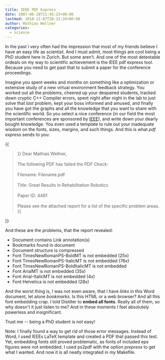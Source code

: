 ```yaml
---
title: IEEE PDF Express
date: 2007-06-28T21:45:23+00:00
lastmod: 2018-12-07T20:22:24+00:00
author: Mathias Wellner
categories:
  - science
---
```

In the past I very often had the impression that most of my friends believe I have an easy life as scientist. And I must admit, most things are cool being a PhD student here in Zurich. But some aren&#8217;t. And one of the most detestable ordeals on my way to scientific achievement is the IEEE pdf express tool. Because you need to get past that to submit a paper for the conference proceedings.

Imagine you spent weeks and months on something like a optimization or extensive study of a new virtual environment feedback strategy. You worked out all the problems, cheered up your despaired students, tracked down cryptic C++ Compiler errors, spent night after night in the lab to just solve that _last_ problem, kept your boss informed and amused, and finally you have got the graphs and all the knowledge that you want to share with the scientific world. So you select a nice conference (in our field the most important conferences are sponsored by [IEEE](http://www.ieee.org)), and write down your dearly bought knowledge. You even used a template to rule out your inadequate wisdom on the fonts, sizes, margins, and such things. And this is what _pdf express_ sends to you:

{{<blockquote>}}
Dear Mathias Wellner,<br>
<br>
The following PDF has failed the PDF Check:<br>
<br>
Filename: Filename.pdf<br>
<br>
Title: Great Results in Rehabilitation Robotics<br>
<br>
Paper ID: 4491<br>
<br>
Please see the attached report for a list of the specific problem areas.
{{</blockquote>}}

And these are the problems, that the report revealed:

  * Document contains Link annotation(s)
  * Bookmarks found in document
  * Document structure is compressed
  * Font TimesNewRomanPS-BoldMT is not embedded (25x)
  * Font TimesNewRomanPS-ItalicMT is not embedded (76x)
  * Font TimesNewRomanPS-BoldItalicMT is not embedded
  * Font ArialMT is not embedded (35x)
  * Font Arial-ItalicMT is not embedded (4x)
  * Font Helvetica is not embedded (28x)

And the worst thing is, I was not even aware, that I have _links_ in this Word document, let alone _bookmarks_. Is this HTML or a web browser? And all this font embedding crap. I told Distiller to **embed all fonts**. Really all of them, so why doesn't it just listen to me? And in these moments I feel absolutely powerless and insignificant.

Trust me -- being a PhD student is not easy!

Note: I finally found a way to get rid of those error messages. Instead of Word, I used IEEEs LaTeX template and created a PDF that passed this test. Yet, embedding fonts still proved problematic, as fonts of included eps figures were not embedded. I used ps2pdf with the option _prepress_ to get what I wanted. And now it is all neatly integrated in my Makefile.
